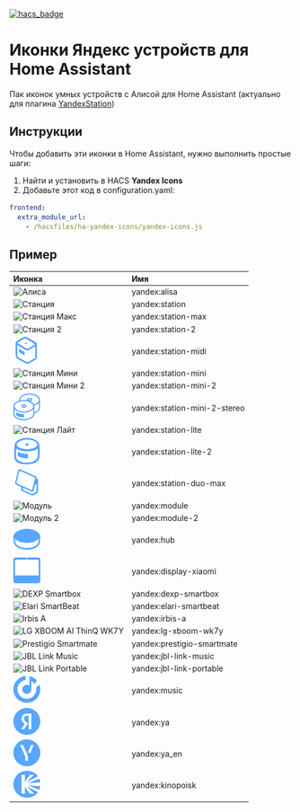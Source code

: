 [![hacs_badge](https://img.shields.io/badge/HACS-Default-orange.svg?style=for-the-badge)](https://github.com/hacs/integration)

# Иконки Яндекс устройств для Home Assistant
Пак иконок умных устройств с Алисой для Home Assistant (актуально для плагина [YandexStation](https://github.com/AlexxIT/YandexStation))

## Инструкции
Чтобы добавить эти иконки в Home Assistant, нужно выполнить простые шаги:

1. Найти и установить в HACS **Yandex Icons**
2. Добавьте этот код в configuration.yaml:

```yaml
frontend:
  extra_module_url:
    - /hacsfiles/ha-yandex-icons/yandex-icons.js 
```

## Пример

| Иконка                                                                                                                                                      | Имя                             |
|:------------------------------------------------------------------------------------------------------------------------------------------------------------|:--------------------------------|
| ![Алиса](https://raw.githubusercontent.com/iswitch/ha-yandex-icons/master/docs/alisa.svg "Алиса")                                                           | yandex:alisa                    |
| ![Станция](https://raw.githubusercontent.com/iswitch/ha-yandex-icons/master/docs/station.svg "Станция")                                                     | yandex:station                  |
| ![Станция Макс](https://raw.githubusercontent.com/iswitch/ha-yandex-icons/master/docs/station-max.svg "Станция Макс")                                       | yandex:station-max              |
| ![Станция 2](https://raw.githubusercontent.com/iswitch/ha-yandex-icons/master/docs/station-2.svg "Станция 2")                                               | yandex:station-2                |
| ![Станция Миди](https://raw.githubusercontent.com/iswitch/ha-yandex-icons/master/docs/station-midi.svg "Станция Миди")                                      | yandex:station-midi             |
| ![Станция Мини](https://raw.githubusercontent.com/iswitch/ha-yandex-icons/master/docs/station-mini.svg "Станция Мини")                                      | yandex:station-mini             |
| ![Станция Мини 2](https://raw.githubusercontent.com/iswitch/ha-yandex-icons/master/docs/station-mini-2.svg "Станция Мини 2")                                | yandex:station-mini-2           |
| ![Станция Мини](https://raw.githubusercontent.com/iswitch/ha-yandex-icons/master/docs/station-mini-2-stereo.svg "Станция Мини 2 (Стерео)")                  | yandex:station-mini-2-stereo    |
| ![Станция Лайт](https://raw.githubusercontent.com/iswitch/ha-yandex-icons/master/docs/station-lite.svg "Станция Лайт")                                      | yandex:station-lite             |
| ![Станция Лайт 2](https://raw.githubusercontent.com/iswitch/ha-yandex-icons/master/docs/station-lite-2.svg "Станция Лайт 2")                                | yandex:station-lite-2           |
| ![Станция Дуо Макс](https://raw.githubusercontent.com/iswitch/ha-yandex-icons/master/docs/station-duo-max.svg "Станция Дуо Макс")                           | yandex:station-duo-max          |
| ![Модуль](https://raw.githubusercontent.com/iswitch/ha-yandex-icons/master/docs/module.svg "Модуль")                                                        | yandex:module                   |
| ![Модуль 2](https://raw.githubusercontent.com/iswitch/ha-yandex-icons/master/docs/module-2.svg "Модуль 2")                                                  | yandex:module-2                 |
| ![Хаб](https://raw.githubusercontent.com/iswitch/ha-yandex-icons/master/docs/hub.svg "Хаб")                                                                 | yandex:hub                      |
| ![Дисплей Xiaomi](https://raw.githubusercontent.com/iswitch/ha-yandex-icons/master/docs/display-xiaomi.svg "Дисплей Xiaomi")                                | yandex:display-xiaomi           |
| ![DEXP Smartbox](https://raw.githubusercontent.com/iswitch/ha-yandex-icons/master/docs/dexp-smartbox.svg "DEXP Smartbox")                                   | yandex:dexp-smartbox            |
| ![Elari SmartBeat](https://raw.githubusercontent.com/iswitch/ha-yandex-icons/master/docs/elari-smartbeat.svg "Elari SmartBeat")                             | yandex:elari-smartbeat          |
| ![Irbis A](https://raw.githubusercontent.com/iswitch/ha-yandex-icons/master/docs/irbis-a.svg "Irbis A")                                                     | yandex:irbis-a                  |
| ![LG XBOOM AI ThinQ WK7Y](https://raw.githubusercontent.com/iswitch/ha-yandex-icons/master/docs/lg-xboom-wk7y.svg "LG XBOOM AI ThinQ WK7Y")                 | yandex:lg-xboom-wk7y            |
| ![Prestigio Smartmate](https://raw.githubusercontent.com/iswitch/ha-yandex-icons/master/docs/prestigio-smartmate.svg "Prestigio Smartmate")                 | yandex:prestigio-smartmate      |
| ![JBL Link Music](https://raw.githubusercontent.com/iswitch/ha-yandex-icons/master/docs/jbl-link-music.svg "JBL Link Music")                                | yandex:jbl-link-music           |
| ![JBL Link Portable](https://raw.githubusercontent.com/iswitch/ha-yandex-icons/master/docs/jbl-link-portable.svg "JBL Link Portable")                       | yandex:jbl-link-portable        |
| ![Яндекс.Музыка](https://raw.githubusercontent.com/iswitch/ha-yandex-icons/master/docs/music.svg "Музыка")                                                  | yandex:music                    |
| ![Логотип RU](https://raw.githubusercontent.com/iswitch/ha-yandex-icons/master/docs/ya.svg "Логотип RU")                                                    | yandex:ya                       |
| ![Логотип EN](https://raw.githubusercontent.com/iswitch/ha-yandex-icons/master/docs/ya_en.svg "Логотип EN")                                                 | yandex:ya_en                    |
| ![Кинопоиск](https://raw.githubusercontent.com/iswitch/ha-yandex-icons/master/docs/kinopoisk.svg "Кинопоиск")                                               | yandex:kinopoisk                |
